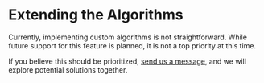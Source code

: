 # Extending the Algorithms

Currently, implementing custom algorithms is not straightforward. While future support for this feature is planned, it is not a top priority at this time.

If you believe this should be prioritized, [send us a message](mailto:info@umarketingsuite.com?subject=I%20want%20to%20implement%20my%20own%20algorithms), and we will explore potential solutions together.
